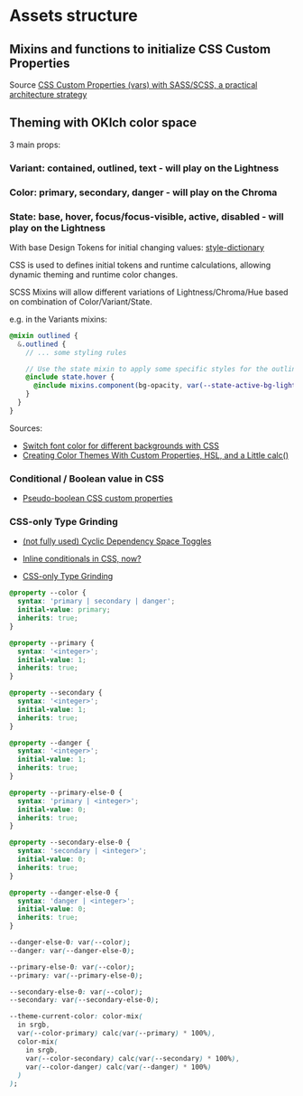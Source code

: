 # Assets structure

## Mixins and functions to initialize CSS Custom Properties

Source [CSS Custom Properties (vars) with SASS/SCSS, a practical architecture strategy](https://dev.to/felipperegazio/css-custom-properties-vars-with-sass-scss-a-practical-architecture-strategy-1m88)

## Theming with OKlch color space

3 main props:

### Variant: contained, outlined, text - will play on the Lightness

### Color: primary, secondary, danger - will play on the Chroma

### State: base, hover, focus/focus-visible, active, disabled - will play on the Lightness

With base Design Tokens for initial changing values: [style-dictionary](https://github.com/amzn/style-dictionary/tree/main)

CSS is used to defines initial tokens and runtime calculations, allowing dynamic theming and runtime color changes.

SCSS Mixins will allow different variations of Lightness/Chroma/Hue based on combination of Color/Variant/State.

e.g. in the Variants mixins:

```scss
@mixin outlined {
  &.outlined {
    // ... some styling rules

    // Use the state mixin to apply some specific styles for the outlined variant combined with the hover state
    @include state.hover {
      @include mixins.component(bg-opacity, var(--state-active-bg-lightness));
    }
  }
}
```

Sources:

- [Switch font color for different backgrounds with CSS](https://css-tricks.com/switch-font-color-for-different-backgrounds-with-css/)
- [Creating Color Themes With Custom Properties, HSL, and a Little calc()](https://css-tricks.com/creating-color-themes-with-custom-properties-hsl-and-a-little-calc/)

### Conditional / Boolean value in CSS

- [Pseudo-boolean CSS custom properties](https://keithclark.co.uk/articles/pseudo-boolean-css-custom-properties/)

### CSS-only Type Grinding

- [(not fully used) Cyclic Dependency Space Toggles](https://kizu.dev/cyclic-toggles/)

- [Inline conditionals in CSS, now?](https://lea.verou.me/blog/2024/css-conditionals-now/)

- [CSS-only Type Grinding](https://www.bitovi.com/blog/css-only-type-grinding-casting-tokens-into-useful-values)

```css
@property --color {
  syntax: 'primary | secondary | danger';
  initial-value: primary;
  inherits: true;
}

@property --primary {
  syntax: '<integer>';
  initial-value: 1;
  inherits: true;
}

@property --secondary {
  syntax: '<integer>';
  initial-value: 1;
  inherits: true;
}

@property --danger {
  syntax: '<integer>';
  initial-value: 1;
  inherits: true;
}

@property --primary-else-0 {
  syntax: 'primary | <integer>';
  initial-value: 0;
  inherits: true;
}

@property --secondary-else-0 {
  syntax: 'secondary | <integer>';
  initial-value: 0;
  inherits: true;
}

@property --danger-else-0 {
  syntax: 'danger | <integer>';
  initial-value: 0;
  inherits: true;
}

--danger-else-0: var(--color);
--danger: var(--danger-else-0);

--primary-else-0: var(--color);
--primary: var(--primary-else-0);

--secondary-else-0: var(--color);
--secondary: var(--secondary-else-0);

--theme-current-color: color-mix(
  in srgb,
  var(--color-primary) calc(var(--primary) * 100%),
  color-mix(
    in srgb,
    var(--color-secondary) calc(var(--secondary) * 100%),
    var(--color-danger) calc(var(--danger) * 100%)
  )
);
```
